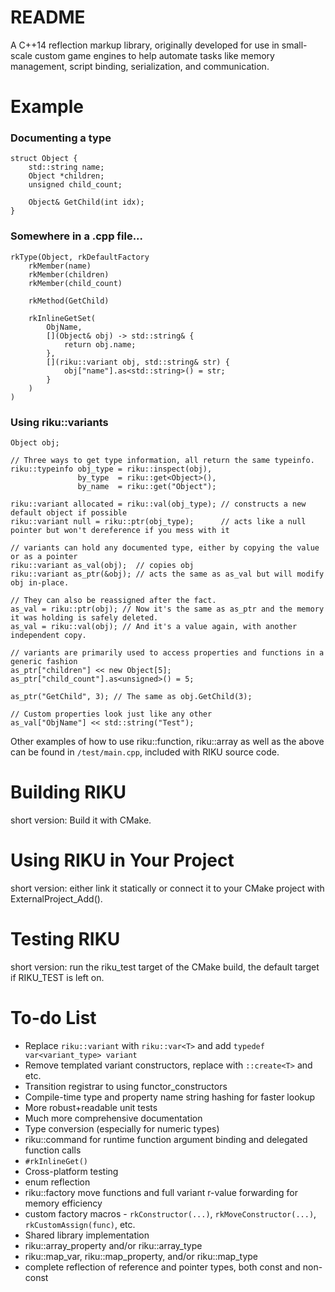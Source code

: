 README
=========
A C++14 reflection markup library, originally developed for use in small-scale custom
game engines to help automate tasks like memory management, script binding, serialization,
and communication.


Example
=======
### Documenting a type

    struct Object {
    	std::string name;
    	Object *children;
    	unsigned child_count;
    
    	Object& GetChild(int idx);
    }

### Somewhere in a .cpp file...

    rkType(Object, rkDefaultFactory
        rkMember(name)
    	rkMember(children)
    	rkMember(child_count)
    
    	rkMethod(GetChild)
    
    	rkInlineGetSet(
    		ObjName,
    		[](Object& obj) -> std::string& {
    			return obj.name;
    		},
    		[](riku::variant obj, std::string& str) {
    			obj["name"].as<std::string>() = str;
    		}
    	)
    )

### Using riku::variants

    Object obj;
    
    // Three ways to get type information, all return the same typeinfo.
    riku::typeinfo obj_type = riku::inspect(obj),
                   by_type  = riku::get<Object>(),
                   by_name  = riku::get("Object");

    riku::variant allocated = riku::val(obj_type); // constructs a new default object if possible
    riku::variant null = riku::ptr(obj_type);      // acts like a null pointer but won't dereference if you mess with it
    
    // variants can hold any documented type, either by copying the value or as a pointer
    riku::variant as_val(obj);  // copies obj
    riku::variant as_ptr(&obj); // acts the same as as_val but will modify obj in-place.
    
    // They can also be reassigned after the fact.
    as_val = riku::ptr(obj); // Now it's the same as as_ptr and the memory it was holding is safely deleted.
    as_val = riku::val(obj); // And it's a value again, with another independent copy.
    
    // variants are primarily used to access properties and functions in a generic fashion
    as_ptr["children"] << new Object[5];
    as_ptr["child_count"].as<unsigned>() = 5;
    
    as_ptr("GetChild", 3); // The same as obj.GetChild(3);
    
    // Custom properties look just like any other
    as_val["ObjName"] << std::string("Test");

Other examples of how to use riku::function, riku::array as well as the above can
be found in `/test/main.cpp`, included with RIKU source code.


Building RIKU
=============
short version: Build it with CMake.


Using RIKU in Your Project
===========================
short version: either link it statically or connect it to your CMake project with ExternalProject_Add().


Testing RIKU
============
short version: run the riku_test target of the CMake build, the default target if RIKU_TEST is left on.


To-do List
==================
* Replace `riku::variant` with `riku::var<T>` and add `typedef var<variant_type> variant`
* Remove templated variant constructors, replace with `::create<T>` and etc.
* Transition registrar to using functor_constructors
* Compile-time type and property name string hashing for faster lookup
* More robust+readable unit tests
* Much more comprehensive documentation
* Type conversion (especially for numeric types)
* riku::command for runtime function argument binding and delegated function calls
* `#rkInlineGet()`
* Cross-platform testing
* enum reflection
* riku::factory move functions and full variant r-value forwarding for memory efficiency
* custom factory macros - `rkConstructor(...)`, `rkMoveConstructor(...)`, `rkCustomAssign(func)`, etc.
* Shared library implementation
* riku::array_property and/or riku::array_type
* riku::map_var, riku::map_property, and/or riku::map_type
* complete reflection of reference and pointer types, both const and non-const
